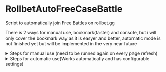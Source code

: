 # RollbetAutoFreeCaseBattle
Script to automatically join Free Battles on rollbet.gg

There is 2 ways for manual use, bookmark(faster) and console, but i will only cover the bookmark way as it is easyer and better,
automatic mode is not finished yet but will be implemented in the very near future

<details>
  
  <summary>Steps for manual use (need to be runned again on every page refresh)</summary>
    
  # You just need to crate a bookmark, set the name to something like "autoFreeBattle" (your choice, it doesnt matter) and then set the URL of the bookmark you created to a code here below. (make sure to copy all or it wont work)
  ```
javascript:eval(atob('ZmV0Y2goJ2h0dHBzOi8vcmF3LmdpdGh1YnVzZXJjb250ZW50LmNvbS9pdGFwbHlyL1JvbGxiZXRBdXRvRnJlZUNhc2VCYXR0bGUvcmVmcy9oZWFkcy9tYWluL3NjcmlwdCcpIC50aGVuKHJlcyA9PiByZXMudGV4dCgpKSAudGhlbihjb2RlID0+IHsgZXZhbChhdG9iKGNvZGUubWF0Y2goL2F0b2JcKFsnImBdKFteJyJgXSspWyciYF1cKS8pPy5bMV0pKSB9KQ=='))
  ```

</details>

<details>

  <summary>Steps for automatic use(Works automatically and has configurable settings)</summary>
  
  # There is no automatic mode for now, but you can install tampermonkey as it will be available on that platform

</details>
